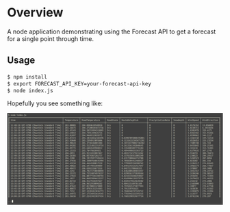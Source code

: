 # Overview

A node application demonstrating using the Forecast API to get a forecast for a single point through time.

## Usage

```
$ npm install
$ export FORECAST_API_KEY=your-forecast-api-key
$ node index.js
```

Hopefully you see something like:

![screenshot](./screenshot.png "Screenshot")
